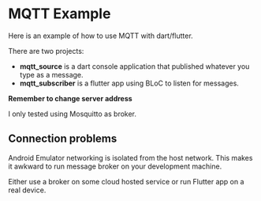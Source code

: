 # MQTT Example

Here is an example of how to use MQTT with dart/flutter.

There are two projects:

- **mqtt_source** is a dart console application that published whatever you type as a message.
- **mqtt_subscriber** is a flutter app using BLoC to listen for messages.

**Remember to change server address**

I only tested using Mosquitto as broker.

## Connection problems

Android Emulator networking is isolated from the host network.
This makes it awkward to run message broker on your development machine.

Either use a broker on some cloud hosted service or run Flutter app on a real device.

